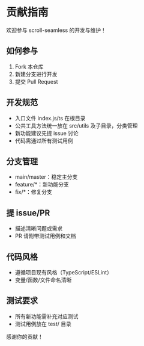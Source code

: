 # 贡献指南

欢迎参与 scroll-seamless 的开发与维护！

## 如何参与
1. Fork 本仓库
2. 新建分支进行开发
3. 提交 Pull Request

## 开发规范
- 入口文件 index.js/ts 在根目录
- 公共工具方法统一放在 src/utils 及子目录，分类管理
- 新功能建议先提 issue 讨论
- 代码需通过所有测试用例

## 分支管理
- main/master：稳定主分支
- feature/*：新功能分支
- fix/*：修复分支

## 提 issue/PR
- 描述清晰问题或需求
- PR 请附带测试用例和文档

## 代码风格
- 遵循项目现有风格（TypeScript/ESLint）
- 变量/函数/文件命名清晰

## 测试要求
- 所有新功能需补充对应测试
- 测试用例放在 test/ 目录

感谢你的贡献！ 